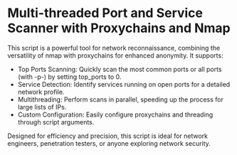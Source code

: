 # Multi-threaded Port and Service Scanner with Proxychains and Nmap

This script is a powerful tool for network reconnaissance, combining the versatility of nmap with proxychains for enhanced anonymity. It supports:
- Top Ports Scanning: Quickly scan the most common ports or all ports (with -p-) by setting top_ports to 0.
- Service Detection: Identify services running on open ports for a detailed network profile.
- Multithreading: Perform scans in parallel, speeding up the process for large lists of IPs.
- Custom Configuration: Easily configure proxychains and threading through script arguments.

Designed for efficiency and precision, this script is ideal for network engineers, penetration testers, or anyone exploring network security.
